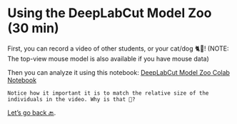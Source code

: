 # Using the DeepLabCut Model Zoo (30 min)

First, you can record a video of other students, or your cat/dog 🐈🐩!
(NOTE: The top-view mouse model is also available if you have mouse data)

Then you can analyze it using this notebook:
<a href="https://github.com/DeepLabCut/DeepLabCut/blob/master/examples/COLAB/COLAB_DLC_ModelZoo.ipynb" target="_blank">DeepLabCut Model Zoo Colab Notebook</a>

```{note}
Notice how it important it is to match the relative size of the individuals in the video. Why is that 🤔?
```

[Let’s go back 🔙](../README.md).
